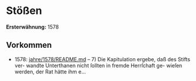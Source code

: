 # Stößen

**Ersterwähnung:** 1578

## Vorkommen
- 1578: [jahre/1578/README.md](../jahre/1578/README.md) – 7) Die Kapitulation ergebe, daß des Stifts ver-
wandte Unterthanen nicht ſollten in fremde Herrſchaft ge-
wieſen werden, der Rat hätte ihm e...
